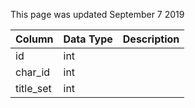 This page was updated September 7 2019

| Column    | Data Type | Description |
| --------- | --------- | ----------- |
| id        | int       |             |
| char_id   | int       |             |
| title_set | int       |             |